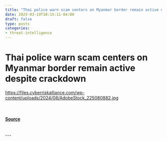 ```yaml
---
title: "Thai police warn scam centers on Myanmar border remain active despite crackdown"
date: 2025-03-19T10:15:11-04:00
draft: false
type: posts
categories: 
- threat-intelligence
---
```

# Thai police warn scam centers on Myanmar border remain active despite crackdown
https://files.cyberriskalliance.com/wp-content/uploads/2024/08/AdobeStock_225080882.jpg
<br/>

<br/>


#### [Source](https://www.scworld.com/brief/thai-police-warn-scam-centers-on-myanmar-border-remain-active-despite-crackdown)

<br/>
---
